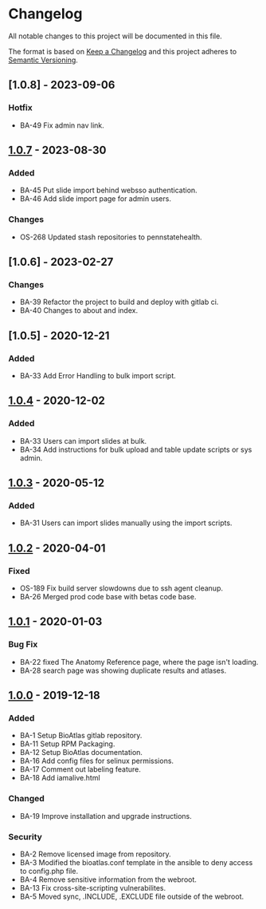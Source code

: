 # Changelog
All notable changes to this project will be documented in this file.

The format is based on [Keep a Changelog](http://keepachangelog.com/en/1.0.0/)
and this project adheres to [Semantic Versioning](http://semver.org/spec/v2.0.0.html).

## [1.0.8] - 2023-09-06
### Hotfix
- BA-49 Fix admin nav link.

## [1.0.7] - 2023-08-30
### Added
- BA-45 Put slide import behind websso authentication.
- BA-46 Add slide import page for admin users.

### Changes
- OS-268 Updated stash repositories to pennstatehealth.

## [1.0.6] - 2023-02-27
### Changes
- BA-39 Refactor the project to build and deploy with gitlab ci.
- BA-40 Changes to about and index.

## [1.0.5] - 2020-12-21

### Added

- BA-33 Add Error Handling to bulk import script.

## [1.0.4] - 2020-12-02

### Added

- BA-33 Users can import slides at bulk.
- BA-34 Add instructions for bulk upload and table update scripts or sys admin.

## [1.0.3] - 2020-05-12

### Added

- BA-31 Users can import slides manually using the import scripts.

## [1.0.2] - 2020-04-01

### Fixed

- OS-189 Fix build server slowdowns due to ssh agent cleanup.
- BA-26 Merged prod code base with betas code base.

## [1.0.1] - 2020-01-03

### Bug Fix

 - BA-22 fixed The Anatomy Reference page, where the page isn't loading.
 - BA-28 search page was showing duplicate results and atlases.

## [1.0.0] - 2019-12-18

### Added

- BA-1 Setup BioAtlas gitlab repository.
- BA-11 Setup RPM Packaging.
- BA-12 Setup BioAtlas documentation.
- BA-16 Add config files for selinux permissions.
- BA-17 Comment out labeling feature.
- BA-18 Add iamalive.html

### Changed

- BA-19 Improve installation and upgrade instructions.

### Security

- BA-2 Remove licensed image from repository.
- BA-3 Modified the bioatlas.conf template in the ansible to deny access to config.php file.
- BA-4 Remove sensitive information from the webroot.
- BA-13 Fix cross-site-scripting vulnerabilites.
- BA-5 Moved sync, .INCLUDE, .EXCLUDE file outside of the webroot.

[Unreleased]: https://toolchest.med.psu.edu/research-informatics/bioatlas/tree/develop
[1.0.0]: https://toolchest.med.psu.edu/research-informatics/bioatlas/tree/1.0.0
[1.0.1]: https://toolchest.med.psu.edu/research-informatics/bioatlas/tree/1.0.1
[1.0.2]: https://toolchest.med.psu.edu/research-informatics/bioatlas/tree/1.0.2
[1.0.3]: https://toolchest.med.psu.edu/research-informatics/bioatlas/tree/1.0.3
[1.0.4]: https://toolchest.med.psu.edu/research-informatics/bioatlas/tree/1.0.4
[1.0.7]: https://toolchest.med.psu.edu/research-informatics/bioatlas/tree/1.0.7
